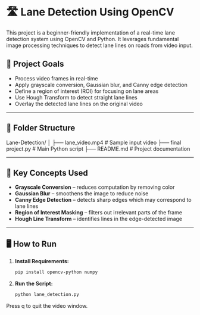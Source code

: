 # 🛣️ Lane Detection Using OpenCV

This project is a beginner-friendly implementation of a real-time lane detection system using OpenCV and Python. It leverages fundamental image processing techniques to detect lane lines on roads from video input.

## 🚀 Project Goals

- Process video frames in real-time
- Apply grayscale conversion, Gaussian blur, and Canny edge detection
- Define a region of interest (ROI) for focusing on lane areas
- Use Hough Transform to detect straight lane lines
- Overlay the detected lane lines on the original video

---

## 📁 Folder Structure

Lane-Detection/
│
├── lane_video.mp4 # Sample input video
├── final project.py # Main Python script
├── README.md # Project documentation



---

## 🧠 Key Concepts Used

- **Grayscale Conversion** – reduces computation by removing color
- **Gaussian Blur** – smoothens the image to reduce noise
- **Canny Edge Detection** – detects sharp edges which may correspond to lane lines
- **Region of Interest Masking** – filters out irrelevant parts of the frame
- **Hough Line Transform** – identifies lines in the edge-detected image

---

## 🖥️ How to Run

1. **Install Requirements:**

   ```bash
   pip install opencv-python numpy

2. **Run the Script:**

   ```bash
   python lane_detection.py

Press q to quit the video window.

